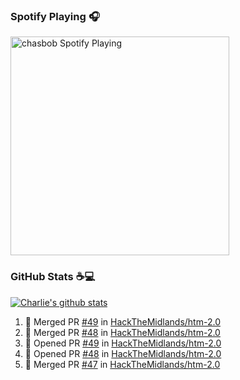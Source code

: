 ### Spotify Playing 🎧

[<img src="https://novatorem.chasbob.vercel.app/api/spotify" alt="chasbob Spotify Playing" width="350" />](https://open.spotify.com/user/charlie2026)

### GitHub Stats :coffee::computer:

[![Charlie's github stats](https://github-readme-stats-six-tau.vercel.app/api?username=chasbob&count_private=true&hide_rank=true&hide=stars&hide_title=true)](https://github.com/anuraghazra/github-readme-stats)

<!--START_SECTION:activity-->
1. 🎉 Merged PR [#49](https://github.com/HackTheMidlands/htm-2.0/pull/49) in [HackTheMidlands/htm-2.0](https://github.com/HackTheMidlands/htm-2.0)
2. 🎉 Merged PR [#48](https://github.com/HackTheMidlands/htm-2.0/pull/48) in [HackTheMidlands/htm-2.0](https://github.com/HackTheMidlands/htm-2.0)
3. 💪 Opened PR [#49](https://github.com/HackTheMidlands/htm-2.0/pull/49) in [HackTheMidlands/htm-2.0](https://github.com/HackTheMidlands/htm-2.0)
4. 💪 Opened PR [#48](https://github.com/HackTheMidlands/htm-2.0/pull/48) in [HackTheMidlands/htm-2.0](https://github.com/HackTheMidlands/htm-2.0)
5. 🎉 Merged PR [#47](https://github.com/HackTheMidlands/htm-2.0/pull/47) in [HackTheMidlands/htm-2.0](https://github.com/HackTheMidlands/htm-2.0)
<!--END_SECTION:activity-->
